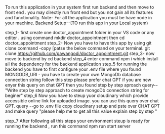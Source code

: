 To run this application in your system first run backend and then move to front end . you may directly run front end but you not gain all its features and functionality.
Note- For all the application you must be have node in your machine.
Backend Setup--(TO run this app in your Local system)

step_1- first create one doctor_appointment folder in your VS code or any editer .
       using command mkdir doctor_appointment  then cd doctor_appointment
step_2- Now you have to have this app by using git clone command -copy [patse the below command on your terminal.
       git clone https://github.com/pawangodi/doctor_appointment.git
step_3- now move to backend by cd backend 
step_4   enter command npm i which install all the dependency for the backend application
step_5 for running the backend you have to first configure your .env file
       where you found MONGODB_URI - you have to create your own MongoDb database connection string 
       follow this step please prefer chat GPT if you are new  enyer this query on chat GPT then you found step by step aproach
       query--"Write step by step approach to create mongoDb connection string for beginer" 
 step_6 Now you have to steup yuor cloudinary which provide accessible online link for uploaded image. you can use this query over chat GPT.
       query --go to .env file copy cloudinary setup  and pste over CHAT GPT and make query "please help me  to get all this value explain step by step "
       
step_7 After following all this steps your environment steup is ready for running the backend , run this command 
     npm run start server 
